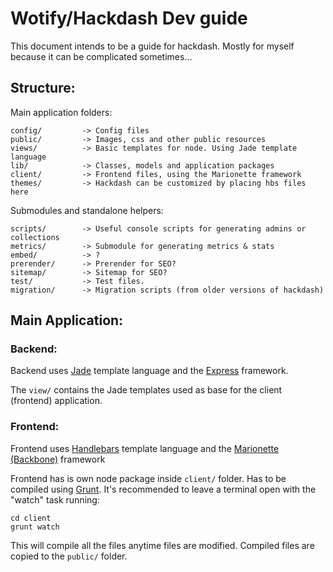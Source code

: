 Wotify/Hackdash Dev guide
=========================

This document intends to be a guide for hackdash. Mostly for myself because it can be complicated sometimes...

Structure:
---------

Main application folders:

```
config/         -> Config files
public/         -> Images, css and other public resources
views/          -> Basic templates for node. Using Jade template language
lib/            -> Classes, models and application packages
client/         -> Frontend files, using the Marionette framework
themes/         -> Hackdash can be customized by placing hbs files here
```

Submodules and standalone helpers:

```
scripts/        -> Useful console scripts for generating admins or collections
metrics/        -> Submodule for generating metrics & stats
embed/          -> ?
prerender/      -> Prerender for SEO?
sitemap/        -> Sitemap for SEO?
test/           -> Test files.
migration/      -> Migration scripts (from older versions of hackdash)
```

Main Application:
----------------

### Backend:

Backend uses [Jade](http://naltatis.github.io/jade-syntax-docs/) template language and the [Express](http://expressjs.com/)  framework.

The `view/` contains the Jade templates used as base for the client (frontend) application.

### Frontend:

Frontend uses [Handlebars](http://handlebarsjs.com/) template language and the [Marionette (Backbone)](http://marionettejs.com/) framework

Frontend has is own node package inside `client/` folder. Has to be compiled using [Grunt](http://gruntjs.com/). It's recommended to leave a terminal open with the "watch" task running:

```
cd client
grunt watch
```

This will compile all the files anytime files are modified. Compiled files are copied to the `public/` folder.
